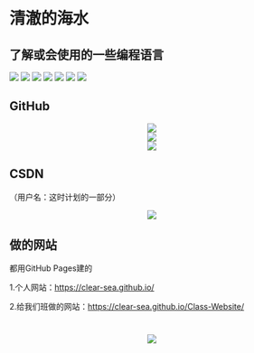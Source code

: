 # 清澈的海水

## 了解或会使用的一些编程语言
<span > 
    <img src="https://img.shields.io/badge/-C++-red?style=flat-square&logo=cplusplus&logoColor=white" />
    <img src="https://img.shields.io/badge/-C-green?style=flat-square&logo=c&logoColor=white" />
    <img src="https://img.shields.io/badge/-Python-blue?style=flat-square&logo=python&logoColor=white" /> 
    <img src="https://img.shields.io/badge/-CSharp-800080?style=flat-square&logo=csharp&logoColor=white" />
    <img src="https://img.shields.io/badge/-HTML5-E34F26?style=flat-square&logo=html5&logoColor=white" /> 
    <img src="https://img.shields.io/badge/-CSS3-1572B6?style=flat-square&logo=css3" /> 
    <img src="https://img.shields.io/badge/-JavaScript-oringe?style=flat-square&logo=javascript" /> 
</span>

## GitHub
<div align="center"> <img src="https://github-readme-stats.vercel.app/api?username= clear-sea&hide_title=true&hide_border=true&show_icons=trueline_height=21&text_color=000&icon_color=000&bg_color=0,ea6161,ffc64d,fffc4d,52fa5a&theme=graywhite" /> </div>

<div align="center"> <img src="https://github-readme-streak-stats.herokuapp.com/?user=clear-sea" /> </div>

<div align="center"> <img src="https://github-readme-stats.vercel.app/api/top-langs/?username=clear-sea&hide_title=true&hide_border=true&layout=compact&langs_count=6&text_color=000&icon_color=fff&bg_color=0,52fa5a,4dfcff,c64dff&theme=graywhite" /> </div>

## CSDN
（用户名：这时计划的一部分）
<div align="center"> <img src="https://stats.justsong.cn/api/csdn?id=m0_61316509"> </div>

## 做的网站
都用GitHub Pages建的

1.个人网站：https://clear-sea.github.io/

2.给我们班做的网站：https://clear-sea.github.io/Class-Website/

## 
<h1 align="center">  <img src="https://readme-typing-svg.herokuapp.com/?lines=print(%22Hello%2C%20World!%22);让每一行代码为开源世界贡献！&center=true&size=27"> </h1>
